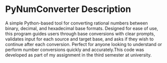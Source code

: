 # PyNumConverter Description
A simple Python-based tool for converting rational numbers between binary, decimal, and hexadecimal base formats. Designed for ease of use, this program guides users through base conversions with clear prompts, validates input for each source and target base, and asks if they wish to continue after each conversion. Perfect for anyone looking to understand or perform number conversions quickly and accurately.This code was developed as part of my assignment in the third semester at university.
